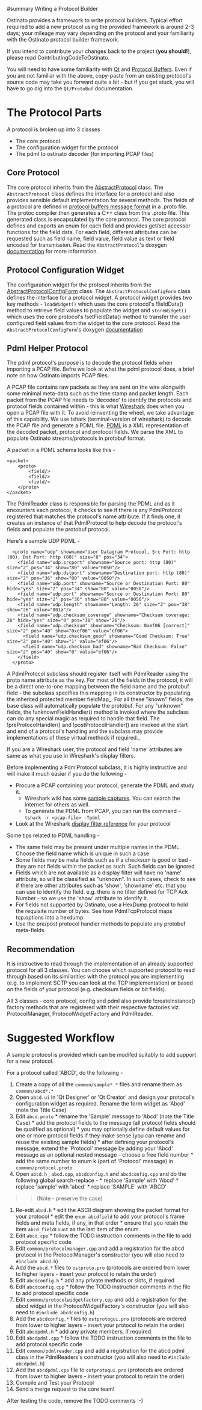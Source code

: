 ﻿#summary Writing a Protocol Builder

Ostinato provides a framework to write protocol builders. Typical effort required to add a new protocol using the provided framework is around 2-3 days; your mileage may vary depending on the protocol and your familiarity with the Ostinato protocol builder framework.

If you intend to contribute your changes back to the project (**you should!**), please read ContributingCodeToOstinato.

You will need to have some familiarity with [Qt](http://qt-project.org/) and [Protocol Buffers](http://code.google.com/p/protobuf/). Even if you are not familiar with the above, copy-paste from an existing protocol's source code may take you forward quite a bit - but if you get stuck, you will have to go dig into the `Qt/ProtoBuf` documentation.

# The Protocol Parts #
A protocol is broken up into 3 classes
  * The core protocol
  * The configuration widget for the protocol
  * The pdml to ostinato decoder (for importing PCAP files)

## Core Protocol ##
The core protocol inherits from the [AbstractProtocol](http://code.google.com/p/ostinato/source/browse/common/abstractprotocol.h) class. The `AbstractProtocol` class defines the interface for a protocol and also provides sensible default implementation for several methods. The fields of a protocol are defined in [protocol buffers message format](https://developers.google.com/protocol-buffers/docs/proto) in a .proto file. The protoc compiler then generates a C++ class from this .proto file. This generated class is encapsulated by the core protocol. The core protocol defines and exports an enum for each field and provides get/set accessor functions for the field data. For each field, different attributes can be requested such as field name, field value, field value as text or field encoded for transmission. Read the `AbstractProtocol`'s doxygen [documentation](http://wiki.ostinato.googlecode.com/hg/html/class_abstract_protocol.html) for more information.

## Protocol Configuration Widget ##
The configuration widget for the protocol inherits from the [AbstractProtocolConfigForm](http://code.google.com/p/ostinato/source/browse/common/abstractprotocolconfig.h) class. The `AbstractProtocolConfigForm` class defines the interface for a protocol widget. A protocol widget provides two key methods - `loadWidget()` which uses the core protocol's !fieldData() method to retrieve field values to populate the widget and `storeWidget()` which uses the core protocol's !setFieldData() method to transfer the user configured field values from the widget to the core protocol. Read the `AbstractProtocolConfigForm`'s doxygen [documentation](http://wiki.ostinato.googlecode.com/hg/html/class_abstract_protocol_config_form.html)

## Pdml Helper Protocol ##
The pdml protocol's purpose is to decode the protocol fields when importing a PCAP file. Befre we look at what the pdml protocol does, a brief note on how Ostinato imports PCAP files.

A PCAP file contains raw packets as they are sent on the wire alongwith some minimal meta-data such as the time stamp and packet length. Each packet from the PCAP file needs to 'decoded' to identify the protocols and protocol fields contained within - this is what [Wireshark](http://www.wireshark.org/) does when you open a PCAP file with it. To avoid reinventing the wheel, we take advantage of this capability. We use tshark (terminal-version of wireshark) to decode the PCAP file and generate a PDML file. [PDML](http://www.nbee.org/doku.php?id=netpdl:pdml_specification) is a XML representation of the decoded packet, protocol and protocol fields. We parse the XML to populate Ostinato streams/protocols in protobuf format.

A packet in a PDML schema looks like this -
```
<packet>
	<proto>
		<field/>
		<field/>
		<field/>
	</proto>
</packet>
```

The PdmlReader class is responsible for parsing the PDML and as it encounters each protocol, it checks to see if there is any PdmlProtocol registered that matches the protocol's name attribute. If it finds one, it creates an instance of that PdmlProtocol to help decode the protocol's fields and populate the protobuf protocol.

Here's a sample UDP PDML -

```
  <proto name="udp" showname="User Datagram Protocol, Src Port: http (80), Dst Port: http (80)" size="8" pos="34">
    <field name="udp.srcport" showname="Source port: http (80)" size="2" pos="34" show="80" value="0050"/>
    <field name="udp.dstport" showname="Destination port: http (80)" size="2" pos="36" show="80" value="0050"/>
    <field name="udp.port" showname="Source or Destination Port: 80" hide="yes" size="2" pos="34" show="80" value="0050"/>
    <field name="udp.port" showname="Source or Destination Port: 80" hide="yes" size="2" pos="36" show="80" value="0050"/>
    <field name="udp.length" showname="Length: 26" size="2" pos="38" show="26" value="001a"/>
    <field name="udp.checksum_coverage" showname="Checksum coverage: 26" hide="yes" size="0" pos="38" show="26"/>
    <field name="udp.checksum" showname="Checksum: 0xef06 [correct]" size="2" pos="40" show="0xef06" value="ef06">
      <field name="udp.checksum_good" showname="Good Checksum: True" size="2" pos="40" show="1" value="ef06"/>
      <field name="udp.checksum_bad" showname="Bad Checksum: False" size="2" pos="40" show="0" value="ef06"/>
    </field>
  </proto>
```

A PdmlProtocol subclass should register itself with PdmlReader using the proto name attribute as the key. For most of the fields in the protocol, it will be a direct one-to-one mapping between the field name and the protobuf field - the subclass specifies this mapping in its constructor by populating the inherited protected member fieldMap_. For all these "known" fields, the base class will automatically populate the protobuf. For any "unknown" fields, the !unknownFieldHandler() method is invoked where the subclass can do any special magic as required to handle that field. The !preProtocolHandler() and !postProtocolHandler() are invoked at the start and end of a protocol's handling and the subclass may provide implementations of these virtual methods if required._

If you are a Wireshark user, the protocol and field 'name' attributes are same as what you use in Wireshark's display filters.

Before implementing a PdmlProtocol subclass, it is highly instructive and will make it much easier if you do the following -
  * Procure a PCAP containing your protocol, generate the PDML and study it.
    * Wireshark wiki has some [sample captures](http://wiki.wireshark.org/SampleCaptures). You can search the internet for others as well.
    * To generate the PDML from PCAP, you can run the command - ` tshark -r <pcap-file> -Tpdml `
  * Look at the Wireshark [display filter reference](http://www.wireshark.org/docs/dfref/) for your protocol

Some tips related to PDML handling -
  * The same field may be present under multiple names in the PDML. Choose the field name which is unique in such a case
  * Some fields may be meta fields such as if a checksum is good or bad - they are not fields within the packet as such. Such fields can be ignored
  * Fields which are not available as a display filter will have no 'name' attribute, so will be classified as "unknown". In such cases, check to see if there are other attributes such as 'show', 'showname' etc. that you can use to identify the field. e.g. there is no filter defined for TCP Ack Number - so we use the 'show' attribute to identify it.
  * For fields not supported by Ostinato, use a HexDump protocol to hold the requisite number of bytes. See how PdmlTcpProtocol maps tcp.options into a hexdump
  * Use the pre/post protocol handler methods to populate any protobuf meta-fields.

## Recommendation ##
It is instructive to read through the implementation of an already supported protocol for all 3 classes. You can choose which supported protocol to read through based on its similarities with the protocol you are implementing (e.g. to implement SCTP you can look at the TCP implementation) or based on the fields of your protocol (e.g. checksum fields or bit fields).

All 3 classes - core protocol, config and pdml also provide !createInstance() factory methods that are registered with their respective factories viz. ProtocolManager, ProtocolWidgetFactory and PdmlReader.

# Suggested Workflow #
A sample protocol is provided which can be modifed suitably to add support for a new protocol.

For a protocol called 'ABCD', do the following -
  1. Create a copy of all the `common/sample*.*` files and rename them as `common/abcd*.*`
  1. Open `abcd.ui` in 'Qt Designer' or 'Qt Creator' and design your protocol's configuration widget as required. Rename the form widget as 'Abcd' (note the Title Case)
  1. Edit `abcd.proto`
    * rename the 'Sample' message to 'Abcd' (note the Title Case)
    * add the protocol fields to the message (all protocol fields should be qualified as optional)
    * you may optionally define default values for one or more protocol fields if they make sense (you can rename and reuse the existing sample fields)
    * after defining your protocol's message, extend the 'Protocol' message by adding your 'Abcd' message as an optional nested message - choose a free field number
    * add the same number to enum k (part of 'Protocol' message) in `common/protocol.proto`
  1. Open `abcd.h` , `abcd.cpp`, `abcdconfig.h` and `abcdconfig.cpp` and do the following global search-replace -
    * replace 'Sample' with 'Abcd'
    * replace 'sample' with 'abcd'
    * replace 'SAMPLE' with 'ABCD'
> > (Note - preserve the case)
  1. Re-edit `abcd.h`
    * edit the ASCII diagram showing the packet format for your protocol
    * edit the `enum abcdfield` to add your protocol's frame fields and meta fields, if any, in that order
    * ensure that you retain the item `abcd_fieldCount` as the last item of the enum
  1. Edit `abcd.cpp`
    * follow the TODO instruction comments in the file to add protocol specific code
  1. Edit `common/protocolmanager.cpp` and add a registration for the abcd protocol in the ProtocolManager's constructor (you will also need to `#include abcd.h`)
  1. Add the `abcd.*` files to `ostproto.pro` (protocols are ordered from lower to higher layers - insert your protocol to retain the order)
  1. Edit `abcdconfig.h`
    * add any private methods or slots, if required
  1. Edit `abcdconfig.cpp`
    * follow the TODO instruction comments in the file to add protocol specific code
  1. Edit `common/protocolwidgetfactory.cpp` and add a registration for the abcd widget in the ProtocolWidgetFactory's constructor (you will also need to `#include abcdconfig.h`)
  1. Add the `abcdconfig.*` files to `ostprotogui.pro` (protocols are ordered from lower to higher layers - insert your protocol to retain the order)
  1. Edit `abcdpdml.h`
    * add any private members, if required
  1. Edit `abcdpdml.cpp`
    * follow the TODO instruction comments in the file to add protocol specific code
  1. Edit `common/pdmlreader.cpp` and add a registration for the abcd pdml class in the PdmlReaders's constructor (you will also need to `#include abcdpdml.h`)
  1. Add the `abcdpdml.cpp` file to `ostprotogui.pro` (protocols are ordered from lower to higher layers - insert your protocol to retain the order)
  1. Compile and Test your Protocol
  1. Send a merge request to the core team!

After testing the code, remove the TODO comments :-)